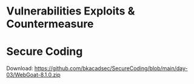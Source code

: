 # Vulnerabilities Exploits & Countermeasure

# Secure Coding

Download: https://github.com/bkacadsec/SecureCoding/blob/main/day-03/WebGoat-8.1.0.zip
